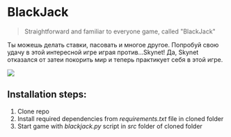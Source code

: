 # BlackJack
> Straightforward and familiar to everyone game, called "BlackJack"

Ты можешь делать ставки, пасовать и многое другое. Попробуй свою удачу в этой интересной игре играя против...Skynet! Да, Skynet отказался от затеи покорить мир и теперь практикует себя в этой игре.

![](https://static1.tgstat.ru/channels/_0/8e/8e770e8504a1c34c9d89811c1a14c36a.jpg)

## Installation steps:

1. Clone repo
2. Install required dependencies from *requirements.txt* file in cloned folder
3. Start game with *blackjack.py* script in *src* folder of cloned folder
